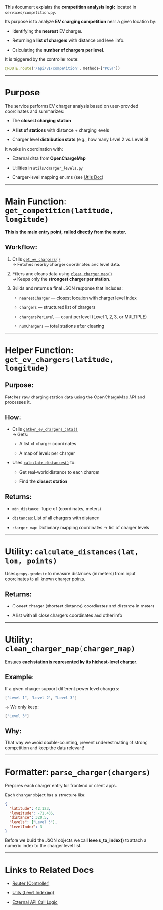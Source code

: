 
This document explains the **competition analysis logic** located in `services/competition.py`.

Its purpose is to analyze **EV charging competition** near a given location by:

- Identifying the **nearest** EV charger.

- Returning a **list of chargers** with distance and level info.

- Calculating the **number of chargers per level**.

It is triggered by the controller route:

```python
@ROUTE.route('/api/v1/competition', methods=["POST"])
```

---

# Purpose

The service performs EV charger analysis based on user-provided coordinates and summarizes:

-  The **closest charging station**
  
-  A **list of stations** with distance + charging levels
  
-  Charger level **distribution stats** (e.g., how many Level 2 vs. Level 3)


It works in coordination with:

- External data from **OpenChargeMap**

- Utilities in `utils/charger_levels.py`
 
- Charger-level mapping enums (see [Utils Doc](../utils/CHARGER_LEVELS.PY))

---

# Main Function: `get_competition(latitude, longitude)`

**This is the main entry point, called directly from the router.**

## Workflow:

1. Calls [`get_ev_chargers()`](#get_ev_chargerslatitude-longitude)  
    → Fetches nearby charger coordinates and level data.

2. Filters and cleans data using [`clean_charger_map()`](#clean_charger_mapcharger_map)  
    → Keeps only the **strongest charger per station**.

3. Builds and returns a final JSON response that includes:

	-  `nearestCharger` — closest location with charger level index
	
	-  `chargers` — structured list of chargers
	
	-  `chargersPerLevel` — count per level (Level 1, 2, 3, or MULTIPLE)
	
	-  `numChargers` — total stations after cleaning

---

#  Helper Function: `get_ev_chargers(latitude, longitude)`

##  Purpose:
Fetches raw charging station data using the OpenChargeMap API and processes it.

##  How:

-  Calls [`gather_ev_chargers_data()`](api.md#gather_ev_chargers_datalat-lon-radius_km5)  
    → Gets:
    
    - A list of charger coordinates
    
    - A map of levels per charger

- Uses [`calculate_distances()`](#calculate_distanceslat-lon-points) to:
    
    - Get real-world distance to each charger
    
    - Find the **closest station**

##  Returns:

- `min_distance`: Tuple of (coordinates, meters)

- `distances`: List of all chargers with distance
   
- `charger_map`: Dictionary mapping coordinates → list of charger levels

---

#  Utility: `calculate_distances(lat, lon, points)`

Uses `geopy.geodesic` to measure distances (in meters) from input coordinates to all known charger points.

##  Returns:

-  Closest charger (shortest distance) coordinates and distance in meters
  
-  A list with all close chargers coordinates and other info

---

# Utility: `clean_charger_map(charger_map)`

Ensures **each station is represented by its highest-level charger**.

## Example:

If a given charger support different power level chargers:

```python
["Level 1", "Level 2", "Level 3"]
```

-> We only keep:

```python
["Level 3"]
```

##  Why:

That way we avoid double-counting, prevent underestimating of strong competition and keep the data relevant!

---

#  Formatter: `parse_charger(chargers)`

Prepares each charger entry for frontend or client apps.

Each charger object has a structure like:

```json
{
  "latitude": 42.123,
  "longitude": -71.456,
  "distance": 320.5,
  "levels": ["Level 3"],
  "levelIndex": 3
}
```

Before we build the JSON objects we call **levels_to_index()**  to attach a numeric index to the charger level list.

---

# Links to Related Docs

- [Router (Controller)](competition_router.md)

- [Utils (Level Indexing)](utils.md)

- [External API Call Logic](api.md)